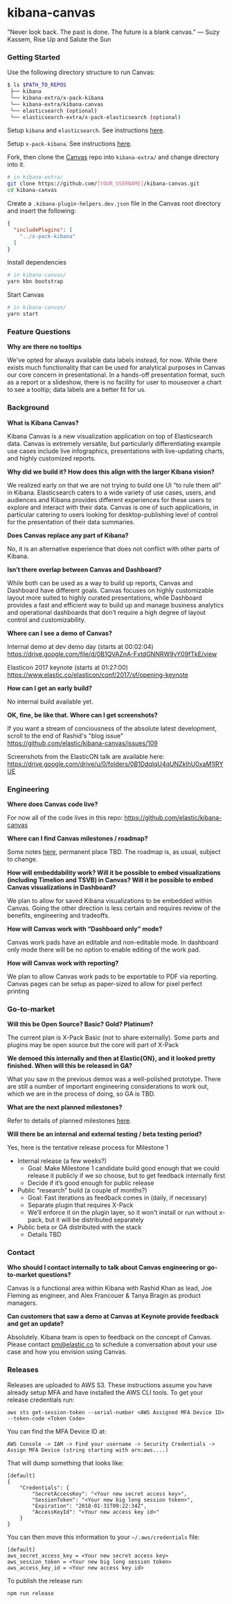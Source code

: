 # kibana-canvas

"Never look back. The past is done. The future is a blank canvas." ― Suzy Kassem, Rise Up and Salute the Sun

### Getting Started

Use the following directory structure to run Canvas:

```bash
$ ls $PATH_TO_REPOS
 ├── kibana
 └── kibana-extra/x-pack-kibana
 └── kibana-extra/kibana-canvas
 └── elasticsearch (optional)
 └── elasticsearch-extra/x-pack-elasticsearch (optional)
```

Setup `kibana` and `elasticsearch`. See instructions [here](https://github.com/elastic/kibana/blob/master/CONTRIBUTING.md#setting-up-your-development-environment).

Setup `x-pack-kibana`. See instructions [here](https://github.com/elastic/x-pack-kibana#setup).

Fork, then clone the [Canvas](https://github.com/elastic/kibana-canvas) repo into `kibana-extra/` and change directory into it.

```bash
# in kibana-extra/
git clone https://github.com/[YOUR_USERNAME]/kibana-canvas.git
cd kibana-canvas
```

Create a `.kibana-plugin-helpers.dev.json` file in the Canvas root directory and insert the following:

```JSON
{
  "includePlugins": [
    "../x-pack-kibana"
  ]
}
```

Install dependencies

```bash
# in kibana-canvas/
yarn kbn bootstrap
```

Start Canvas

```bash
# in kibana-canvas/
yarn start
```

### Feature Questions

**Why are there no tooltips**

We've opted for always available data labels instead, for now. While there exists much functionality that can be used for analytical purposes in Canvas our core concern in presentational. In a hands-off presentation format, such as a report or a slideshow, there is no facility for user to mouseover a chart to see a tooltip; data labels are a better fit for us.

### Background

**What is Kibana Canvas?**

Kibana Canvas is a new visualization application on top of Elasticsearch data. Canvas is extremely versatile, but particularly differentiating example use cases include live infographics, presentations with live-updating charts, and highly customized reports.

**Why did we build it? How does this align with the larger Kibana vision?**

We realized early on that we are not trying to build one UI “to rule them all” in Kibana. Elasticsearch caters to a wide variety of use cases, users, and audiences and Kibana provides different experiences for these users to explore and interact with their data. Canvas is one of such applications, in particular catering to users looking for desktop-publishing level of control for the presentation of their data summaries.

**Does Canvas replace any part of Kibana?**

No, it is an alternative experience that does not conflict with other parts of Kibana.

**Isn’t there overlap between Canvas and Dashboard?**

While both can be used as a way to build up reports, Canvas and Dashboard have different goals. Canvas focuses on highly customizable layout more suited to highly curated presentations, while Dashboard provides a fast and efficient way to build up and manage business analytics and operational dashboards that don’t require a high degree of layout control and customizability.

**Where can I see a demo of Canvas?**

Internal demo at dev demo day (starts at 00:02:04)
https://drive.google.com/file/d/0B1QVAZnA-FxtdGNNRW9vY09fTkE/view

Elasticon 2017 keynote (starts at 01:27:00)
https://www.elastic.co/elasticon/conf/2017/sf/opening-keynote

**How can I get an early build?**

No internal build available yet.

**OK, fine, be like that. Where can I get screenshots?**

If you want a stream of conciousness of the absolute latest development, scroll to the end of Rashid's "blog issue"  
https://github.com/elastic/kibana-canvas/issues/109

Screenshots from the ElasticON talk are available here:  
https://drive.google.com/drive/u/0/folders/0B1DdqIqU4qUNZklhU0xaM1lRYUE

### Engineering

**Where does Canvas code live?**

For now all of the code lives in this repo: https://github.com/elastic/kibana-canvas

**Where can I find Canvas milestones / roadmap?**

Some notes [here](https://docs.google.com/document/d/1UPHeTqugEo0CbCKGK-afNK1iEbQtWQv6t7DTDumRY14/edit?pli=1#), permanent place TBD. The roadmap is, as usual, subject to change.

**How will embeddability work? Will it be possible to embed visualizations (including Timelion and TSVB) in Canvas? Will it be possible to embed Canvas visualizations in Dashboard?**

We plan to allow for saved Kibana visualizations to be embedded within Canvas. Going the other direction is less certain and requires review of the benefits, engineering and tradeoffs.

**How will Canvas work with “Dashboard only” mode?**

Canvas work pads have an editable and non-editable mode. In dashboard only mode there will be no option to enable editing of the work pad.

**How will Canvas work with reporting?**

We plan to allow Canvas work pads to be exportable to PDF via reporting. Canvas pages can be setup as paper-sized to allow for pixel perfect printing

### Go-to-market

**Will this be Open Source? Basic? Gold? Platinum?**

The current plan is X-Pack Basic (not to share externally). Some parts and plugins may be open source but the core will part of X-Pack

**We demoed this internally and then at Elastic{ON}, and it looked pretty finished. When will this be released in GA?**

What you saw in the previous demos was a well-polished prototype. There are still a number of important engineering considerations to work out, which we are in the process of doing, so GA is TBD.

**What are the next planned milestones?**

Refer to details of planned milestones [here](https://docs.google.com/document/d/1UPHeTqugEo0CbCKGK-afNK1iEbQtWQv6t7DTDumRY14/edit?pli=1#).

**Will there be an internal and external testing / beta testing period?**

Yes, here is the tentative release process for Milestone 1

- Internal release (a few weeks?)
  - Goal: Make Milestone 1 candidate build good enough that we could release it publicly if we so choose, but to get feedback internally first
  - Decide if it’s good enough for public release
- Public “research” build (a couple of months?)
  - Goal: Fast iterations as feedback comes in (daily, if necessary)
  - Separate plugin that requires X-Pack
  - We’ll enforce it on the plugin layer, so it won't install or run without x-pack, but it will be distributed separately
- Public beta or GA distributed with the stack
  - Details TBD

### Contact

**Who should I contact internally to talk about Canvas engineering or go-to-market questions?**

Canvas is a functional area within Kibana with Rashid Khan as lead, Joe Fleming as engineer, and Alex Francouer & Tanya Bragin as product managers.

**Can customers that saw a demo at Canvas at Keynote provide feedback and get an update?**

Absolutely. Kibana team is open to feedback on the concept of Canvas. Please contact pm@elastic.co to schedule a conversation about your use case and how you envision using Canvas.

### Releases

Releases are uploaded to AWS S3. These instructions assume you have already setup MFA and have installed the AWS CLI tools. To get your release credentials run:

```
aws sts get-session-token --serial-number <AWS Assigned MFA Device ID> --token-code <Token Code>
```

You can find the MFA Device ID at:

```
AWS Console -> IAM -> Find your username -> Security Credentials -> Assign MFA Device (string starting with arn:aws....)
```

That will dump something that looks like:

```
[default]
{
    "Credentials": {
        "SecretAccessKey": "<Your new secret access key>",
        "SessionToken": "<Your new big long session token>",
        "Expiration": "2018-01-31T09:22:34Z",
        "AccessKeyId": "<Your new access key id>"
    }
}
```

You can then move this information to your `~/.aws/credentials` file:

```
[default]
aws_secret_access_key = <Your new secret access key>
aws_session_token = <Your new big long session token>
aws_access_key_id = <Your new access key id>
```

To publish the release run:

```
npm run release
```
